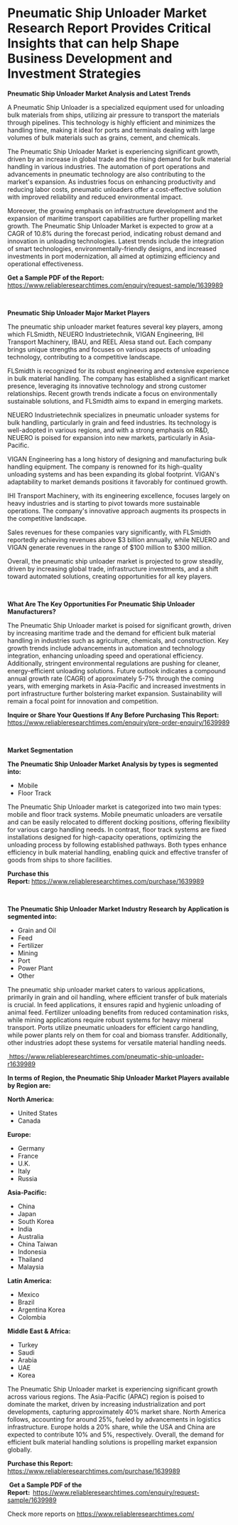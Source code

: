 <p><h1>Pneumatic Ship Unloader Market Research Report Provides Critical Insights that can help Shape Business Development and Investment Strategies</h1></p><p><strong>Pneumatic Ship Unloader Market Analysis and Latest Trends</strong></p>
<p><p>A Pneumatic Ship Unloader is a specialized equipment used for unloading bulk materials from ships, utilizing air pressure to transport the materials through pipelines. This technology is highly efficient and minimizes the handling time, making it ideal for ports and terminals dealing with large volumes of bulk materials such as grains, cement, and chemicals.</p><p>The Pneumatic Ship Unloader Market is experiencing significant growth, driven by an increase in global trade and the rising demand for bulk material handling in various industries. The automation of port operations and advancements in pneumatic technology are also contributing to the market's expansion. As industries focus on enhancing productivity and reducing labor costs, pneumatic unloaders offer a cost-effective solution with improved reliability and reduced environmental impact.</p><p>Moreover, the growing emphasis on infrastructure development and the expansion of maritime transport capabilities are further propelling market growth. The Pneumatic Ship Unloader Market is expected to grow at a CAGR of 10.8% during the forecast period, indicating robust demand and innovation in unloading technologies. Latest trends include the integration of smart technologies, environmentally-friendly designs, and increased investments in port modernization, all aimed at optimizing efficiency and operational effectiveness.</p></p>
<p><strong>Get a Sample PDF of the Report:&nbsp;</strong> <a href="https://www.reliableresearchtimes.com/enquiry/request-sample/1639989?utm_campaign=2271&utm_medium=2&utm_source=Github&utm_content=ia&utm_term=23022025&utm_id=pneumatic-ship-unloader">https://www.reliableresearchtimes.com/enquiry/request-sample/1639989</a></p>
<p>&nbsp;</p>
<p><strong>Pneumatic Ship Unloader Major Market Players</strong></p>
<p><p>The pneumatic ship unloader market features several key players, among which FLSmidth, NEUERO Industrietechnik, VIGAN Engineering, IHI Transport Machinery, IBAU, and REEL Alesa stand out. Each company brings unique strengths and focuses on various aspects of unloading technology, contributing to a competitive landscape.</p><p>FLSmidth is recognized for its robust engineering and extensive experience in bulk material handling. The company has established a significant market presence, leveraging its innovative technology and strong customer relationships. Recent growth trends indicate a focus on environmentally sustainable solutions, and FLSmidth aims to expand in emerging markets.</p><p>NEUERO Industrietechnik specializes in pneumatic unloader systems for bulk handling, particularly in grain and feed industries. Its technology is well-adopted in various regions, and with a strong emphasis on R&D, NEUERO is poised for expansion into new markets, particularly in Asia-Pacific.</p><p>VIGAN Engineering has a long history of designing and manufacturing bulk handling equipment. The company is renowned for its high-quality unloading systems and has been expanding its global footprint. VIGAN's adaptability to market demands positions it favorably for continued growth.</p><p>IHI Transport Machinery, with its engineering excellence, focuses largely on heavy industries and is starting to pivot towards more sustainable operations. The company's innovative approach augments its prospects in the competitive landscape.</p><p>Sales revenues for these companies vary significantly, with FLSmidth reportedly achieving revenues above $3 billion annually, while NEUERO and VIGAN generate revenues in the range of $100 million to $300 million.</p><p>Overall, the pneumatic ship unloader market is projected to grow steadily, driven by increasing global trade, infrastructure investments, and a shift toward automated solutions, creating opportunities for all key players.</p></p>
<p>&nbsp;</p>
<p><strong>What Are The Key Opportunities For Pneumatic Ship Unloader Manufacturers?</strong></p>
<p><p>The Pneumatic Ship Unloader market is poised for significant growth, driven by increasing maritime trade and the demand for efficient bulk material handling in industries such as agriculture, chemicals, and construction. Key growth trends include advancements in automation and technology integration, enhancing unloading speed and operational efficiency. Additionally, stringent environmental regulations are pushing for cleaner, energy-efficient unloading solutions. Future outlook indicates a compound annual growth rate (CAGR) of approximately 5-7% through the coming years, with emerging markets in Asia-Pacific and increased investments in port infrastructure further bolstering market expansion. Sustainability will remain a focal point for innovation and competition.</p></p>
<p><strong>Inquire or Share Your Questions If Any Before Purchasing This Report:</strong> <a href="https://www.reliableresearchtimes.com/enquiry/pre-order-enquiry/1639989?utm_campaign=2271&utm_medium=2&utm_source=Github&utm_content=ia&utm_term=23022025&utm_id=pneumatic-ship-unloader">https://www.reliableresearchtimes.com/enquiry/pre-order-enquiry/1639989</a></p>
<p>&nbsp;</p>
<p><strong>Market Segmentation</strong></p>
<p><strong>The Pneumatic Ship Unloader Market Analysis by types is segmented into:</strong></p>
<p><ul><li>Mobile</li><li>Floor Track</li></ul></p>
<p><p>The Pneumatic Ship Unloader market is categorized into two main types: mobile and floor track systems. Mobile pneumatic unloaders are versatile and can be easily relocated to different docking positions, offering flexibility for various cargo handling needs. In contrast, floor track systems are fixed installations designed for high-capacity operations, optimizing the unloading process by following established pathways. Both types enhance efficiency in bulk material handling, enabling quick and effective transfer of goods from ships to shore facilities.</p></p>
<p><strong>Purchase this Report:&nbsp;</strong><a href="https://www.reliableresearchtimes.com/purchase/1639989?utm_campaign=2271&utm_medium=2&utm_source=Github&utm_content=ia&utm_term=23022025&utm_id=pneumatic-ship-unloader">https://www.reliableresearchtimes.com/purchase/1639989</a></p>
<p>&nbsp;</p>
<p><strong>The Pneumatic Ship Unloader Market Industry Research by Application is segmented into:</strong></p>
<p><ul><li>Grain and Oil</li><li>Feed</li><li>Fertilizer</li><li>Mining</li><li>Port</li><li>Power Plant</li><li>Other</li></ul></p>
<p><p>The pneumatic ship unloader market caters to various applications, primarily in grain and oil handling, where efficient transfer of bulk materials is crucial. In feed applications, it ensures rapid and hygienic unloading of animal feed. Fertilizer unloading benefits from reduced contamination risks, while mining applications require robust systems for heavy mineral transport. Ports utilize pneumatic unloaders for efficient cargo handling, while power plants rely on them for coal and biomass transfer. Additionally, other industries adopt these systems for versatile material handling needs.</p></p>
<p><a href="https://www.reliableresearchtimes.com/pneumatic-ship-unloader-r1639989?utm_campaign=2271&utm_medium=2&utm_source=Github&utm_content=ia&utm_term=23022025&utm_id=pneumatic-ship-unloader">&nbsp;https://www.reliableresearchtimes.com/pneumatic-ship-unloader-r1639989</a></p>
<p><strong>In terms of Region, the Pneumatic Ship Unloader Market Players available by Region are:</strong></p>
<p>
    <p> <strong> North America: </strong>
        <ul>
            <li>United States</li>
            <li>Canada</li>
        </ul>
        </p> 
    <p> <strong> Europe: </strong>
        <ul>
            <li>Germany</li>
            <li>France</li>
            <li>U.K.</li>
            <li>Italy</li>
            <li>Russia</li>
        </ul>
        </p> 
    <p> <strong> Asia-Pacific: </strong>
        <ul>
            <li>China</li>
            <li>Japan</li>
            <li>South Korea</li>
            <li>India</li>
            <li>Australia</li>
            <li>China Taiwan</li>
            <li>Indonesia</li>
            <li>Thailand</li>
            <li>Malaysia</li>
        </ul>
        </p> 
    <p> <strong> Latin America: </strong>
        <ul>
            <li>Mexico</li>
            <li>Brazil</li>
            <li>Argentina Korea</li>
            <li>Colombia</li>
        </ul>
        </p> 
    <p> <strong> Middle East & Africa: </strong>
        <ul>
            <li>Turkey</li>
            <li>Saudi</li>
            <li>Arabia</li>
            <li>UAE</li>
            <li>Korea</li>
        </ul>
    </p>
    </p>
<p><p>The Pneumatic Ship Unloader market is experiencing significant growth across various regions. The Asia-Pacific (APAC) region is poised to dominate the market, driven by increasing industrialization and port developments, capturing approximately 40% market share. North America follows, accounting for around 25%, fueled by advancements in logistics infrastructure. Europe holds a 20% share, while the USA and China are expected to contribute 10% and 5%, respectively. Overall, the demand for efficient bulk material handling solutions is propelling market expansion globally.</p></p>
<p><strong>Purchase this Report: </strong><a href="https://www.reliableresearchtimes.com/purchase/1639989?utm_campaign=2271&utm_medium=2&utm_source=Github&utm_content=ia&utm_term=23022025&utm_id=pneumatic-ship-unloader">https://www.reliableresearchtimes.com/purchase/1639989</a></p>
<p>&nbsp;<strong>Get a Sample PDF of the Report:&nbsp;&nbsp;</strong><a href="https://www.reliableresearchtimes.com/enquiry/request-sample/1639989?utm_campaign=2271&utm_medium=2&utm_source=Github&utm_content=ia&utm_term=23022025&utm_id=pneumatic-ship-unloader">https://www.reliableresearchtimes.com/enquiry/request-sample/1639989</a></p>
<p><strong></strong></p>
<p>Check more reports on <a href="https://www.reliableresearchtimes.com/?utm_campaign=2271&utm_medium=2&utm_source=Github&utm_content=ia&utm_term=23022025&utm_id=pneumatic-ship-unloader">https://www.reliableresearchtimes.com/</a></p>